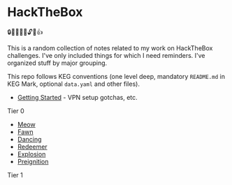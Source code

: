 # HackTheBox

🔒🤔🧘💭🔑🔓🤑👍

This is a random collection of notes related to my work on HackTheBox
challenges. I've only included things for which I need reminders. I've
organized stuff by major grouping.

This repo follows KEG conventions (one level deep, mandatory `README.md`
in KEG Mark, optional `data.yaml` and other files).

* [Getting Started](start) - VPN setup gotchas, etc.

Tier 0

* [Meow](meow)
* [Fawn](fawn)
* [Dancing](dancing)
* [Redeemer](redeemer)
* [Explosion](explosion)
* [Preignition](preignition)

Tier 1

